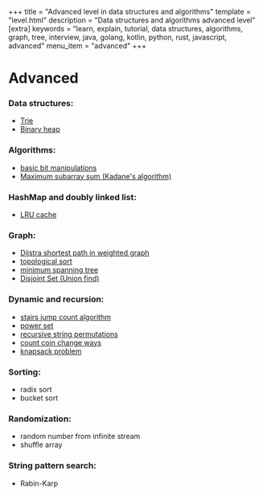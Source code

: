 +++
title = "Advanced level in data structures and algorithms"
template = "level.html"
description = "Data structures and algorithms advanced level"
[extra]
    keywords = "learn, explain, tutorial, data structures, algorithms, graph, tree, interview, java, golang, kotlin, python, rust, javascript, advanced"
    menu_item = "advanced"
+++

# Advanced

### Data structures:
- [Trie](/advanced/trie)
- [Binary heap](/advanced/binary-heap)

### Algorithms:
- [basic bit manipulations](/advanced/bit-manipulations)
- [Maximum subarray sum (Kadane's algorithm)](/advanced/maximum-subarray-sum)

### HashMap and doubly linked list:
- [LRU cache](/advanced/lru-cache)

### Graph:
- [Dijstra shortest path in weighted graph](/advanced/dijstra-shortest-path)
- [topological sort](/advanced/topological-sort)
- [minimum spanning tree](/advanced/kruskal-minimum-spanning-tree)
- [Disjoint Set (Union find)](/advanced/union-find)

### Dynamic and recursion:
- [stairs jump count algorithm](/advanced/stairs-jump-algorithm)
- [power set](/advanced/powerset)
- [recursive string permutations](/advanced/recursive-string-permutations)
- [count coin change ways](/advanced/coin-change-count)
- [knapsack problem](/advanced/knapsack-problem)

### Sorting:
- radix sort
- bucket sort

### Randomization:
- random number from infinite stream
- shuffle array

### String pattern search:
- Rabin-Karp